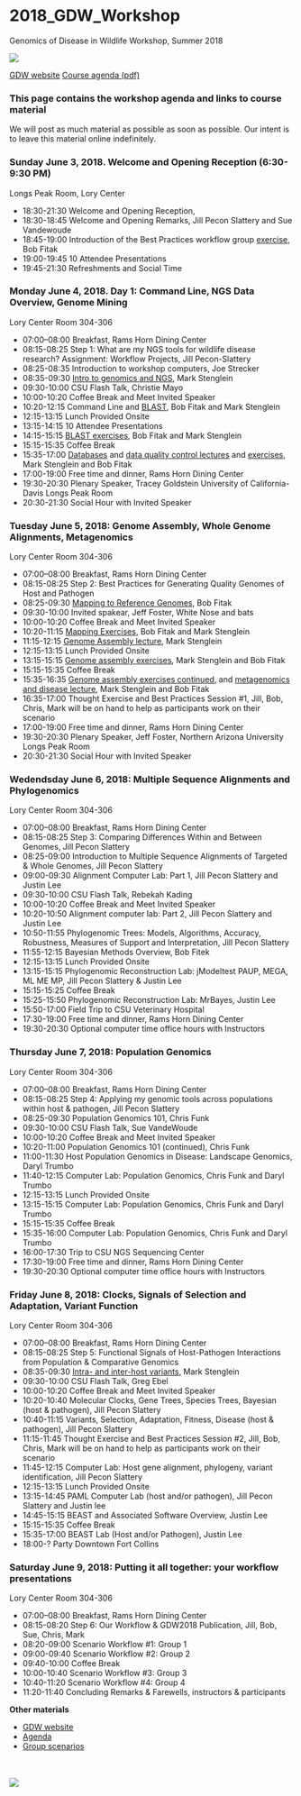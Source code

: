 # 2018_GDW_Workshop
Genomics of Disease in Wildlife Workshop, Summer 2018

<img src="http://gdwworkshop.colostate.edu/media/sites/131/2016/11/GDW.png">

[GDW website](https://gdwworkshop.colostate.edu/)
[Course agenda (pdf)](./GDW2018_Agenda.pdf)

### This page contains the workshop agenda and links to course material 

We will post as much material as possible as soon as possible.  Our intent is to leave this material online indefinitely.

### Sunday June 3, 2018. Welcome and Opening Reception (6:30-9:30 PM) 
Longs Peak Room, Lory Center

 * 18:30-21:30  Welcome and Opening Reception,  
 * 18:30-18:45  Welcome and Opening Remarks, Jill Pecon Slattery and Sue Vandewoude 
 * 18:45-19:00  Introduction of the Best Practices workflow group [exercise](./GDW_2018_scenarios.pdf), Bob Fitak 
 * 19:00-19:45  10 Attendee Presentations
 * 19:45-21:30  Refreshments and Social Time

### Monday June 4, 2018. Day 1: Command Line, NGS Data Overview, Genome Mining
Lory Center Room 304-306

 * 07:00–08:00  Breakfast, Rams Horn Dining Center
 * 08:15-08:25  Step 1: What are my NGS tools for wildlife disease research?  Assignment: Workflow Projects, Jill Pecon-Slattery 
 * 08:25-08:35  Introduction to workshop computers, Joe Strecker
 * 08:35-09:30  [Intro to genomics and NGS](./lectures/Stenglein_introduction_to_genomics_and_sequencing_lecture.pdf), Mark Stenglein 
 * 09:30-10:00  CSU Flash Talk, Christie Mayo
 * 10:00-10:20  Coffee Break and Meet Invited Speaker
 * 10:20-12:15  Command Line and [BLAST](./lectures/Fitak_GWD2017_Blast.pdf), Bob Fitak and Mark Stenglein    
 * 12:15-13:15  Lunch Provided Onsite
 * 13:15-14:15  10 Attendee Presentations
 * 14:15-15:15  [BLAST exercises](./exercises/Blast_exercise.md), Bob Fitak and Mark Stenglein    
 * 15:15-15:35  Coffee Break
 * 15:35-17:00  [Databases](./lectures/Stenglein_databases_lecture.pdf) and [data quality control lectures](./lectures/Fitak_GWD2017_NGS-QC.pdf) and [exercises](./exercises/download_exercise.md), Mark Stenglein and Bob Fitak
 * 17:00-19:00  Free time and dinner, Rams Horn Dining Center 
 * 19:30-20:30  Plenary Speaker, Tracey Goldstein University of California-Davis  Longs Peak Room 
 * 20:30-21:30  Social Hour with Invited Speaker

### Tuesday June 5, 2018: Genome Assembly, Whole Genome Alignments, Metagenomics
Lory Center Room 304-306

 * 07:00–08:00  Breakfast, Rams Horn Dining Center
 * 08:15-08:25  Step 2: Best Practices for Generating Quality Genomes of Host and Pathogen
 * 08:25-09:30  [Mapping to Reference Genomes](./lectures/Fitak_GWD2017_Mapping.pdf), Bob Fitak
 * 09:30-10:00  Invited spakear, Jeff Foster, White Nose and bats    
 * 10:00-10:20  Coffee Break and Meet Invited Speaker
 * 10:20-11:15  [Mapping Exercises](./exercises/mapping_assembly_exercise.md), Bob Fitak and Mark Stenglein    
 * 11:15-12:15  [Genome Assembly lecture](./lectures/Stenglein_de_novo_assembly_lecture.pdf), Mark Stenglein    
 * 12:15-13:15  Lunch Provided Onsite    
 * 13:15-15:15  [Genome assembly exercises](./exercises/mapping_assembly_exercise.md), Mark Stenglein and Bob Fitak    
 * 15:15-15:35  Coffee Break    
 * 15:35-16:35  [Genome assembly exercises continued](./exercises/mapping_assembly_exercise.md), and [metagenomics and disease lecture](./lectures/Stenglein_metagenomics_lecture.pdf), Mark Stenglein and Bob Fitak    
 * 16:35-17:00  Thought Exercise and Best Practices Session #1, Jill, Bob, Chris, Mark will be on hand to help as participants work on their scenario    
 * 17:00-19:00  Free time and dinner, Rams Horn Dining Center 
 * 19:30-20:30  Plenary Speaker, Jeff Foster, Northern Arizona University  Longs Peak Room 
 * 20:30-21:30  Social Hour with Invited Speaker    

### Wedendsday June 6, 2018: Multiple Sequence Alignments and Phylogenomics
Lory Center Room 304-306

 * 07:00–08:00  Breakfast, Rams Horn Dining Center
 * 08:15-08:25  Step 3: Comparing Differences Within and Between Genomes, Jill Pecon Slattery    
 * 08:25-09:00  Introduction to Multiple Sequence Alignments of Targeted & Whole Genomes, Jill Pecon Slattery    
 * 09:00-09:30  Alignment Computer Lab: Part 1, Jill Pecon Slattery and Justin Lee    
 * 09:30-10:00  CSU Flash Talk, Rebekah Kading    
 * 10:00-10:20  Coffee Break and Meet Invited Speaker
 * 10:20-10:50  Alignment computer lab: Part 2, Jill Pecon Slattery and Justin Lee    
 * 10:50-11:55  Phylogenomic Trees: Models, Algorithms, Accuracy, Robustness, Measures of Support and Interpretation, Jill Pecon Slattery    
 * 11:55-12:15  Bayesian Methods Overview, Bob Fitek    
 * 12:15-13:15  Lunch Provided Onsite    
 * 13:15-15:15  Phylogenomic Reconstruction Lab: jModeltest PAUP, MEGA, ML ME MP, Jill Pecon Slattery & Justin Lee    
 * 15:15-15:25  Coffee Break    
 * 15:25-15:50  Phylogenomic Reconstruction Lab: MrBayes, Justin Lee
 * 15:50-17:00  Field Trip to CSU Veterinary Hospital    
 * 17:30-19:00  Free time and dinner, Rams Horn Dining Center 
 * 19:30-20:30  Optional computer time office hours with Instructors

### Thursday June 7, 2018: Population Genomics
Lory Center Room 304-306

 * 07:00–08:00  Breakfast, Rams Horn Dining Center
 * 08:15-08:25  Step 4:  Applying my genomic tools across populations within host & pathogen, Jill Pecon Slattery    
 * 08:25-09:30  Population Genomics 101, Chris Funk
 * 09:30-10:00  CSU Flash Talk, Sue VandeWoude    
 * 10:00-10:20  Coffee Break and Meet Invited Speaker
 * 10:20-11:00  Population Genomics 101 (continued), Chris Funk    
 * 11:00-11:30  Host Population Genomics in Disease: Landscape Genomics, Daryl Trumbo    
 * 11:40-12:15  Computer Lab: Population Genomics, Chris Funk and Daryl Trumbo
 * 12:15-13:15  Lunch Provided Onsite    
 * 13:15-15:15  Computer Lab:  Population Genomics, Chris Funk and Daryl Trumbo    
 * 15:15-15:35  Coffee Break    
 * 15:35-16:00  Computer Lab: Population Genomics, Chris Funk and Daryl Trumbo    
 * 16:00-17:30  Trip to CSU NGS Sequencing Center
 * 17:30-19:00  Free time and dinner, Rams Horn Dining Center 
 * 19:30-20:30  Optional computer time office hours with Instructors

### Friday June 8, 2018: Clocks, Signals of Selection and Adaptation, Variant Function
Lory Center Room 304-306

 * 07:00–08:00  Breakfast, Rams Horn Dining Center
 * 08:15-08:25  Step 5: Functional Signals of Host-Pathogen Interactions from Population & Comparative Genomics 
 * 08:35-09:30  [Intra- and inter-host variants](./lectures/Stenglein_intrahost_variants.pdf), Mark Stenglein    
 * 09:30-10:00  CSU Flash Talk, Greg Ebel    
 * 10:00-10:20  Coffee Break and Meet Invited Speaker
 * 10:20-10:40  Molecular Clocks, Gene Trees, Species Trees, Bayesian (host & pathogen), Jill Pecon Slattery    
 * 10:40-11:15  Variants, Selection, Adaptation, Fitness, Disease (host & pathogen), Jill Pecon Slattery    
 * 11:15-11:45  Thought Exercise and Best Practices Session #2, Jill, Bob, Chris, Mark will be on hand to help as participants work on their scenario    
 * 11:45-12:15  Computer Lab: Host gene alignment, phylogeny, variant identification, Jill Pecon Slattery    
 * 12:15-13:15  Lunch Provided Onsite    
 * 13:15-14:45  PAML Computer Lab (host and/or pathogen), Jill Pecon Slattery and Justin lee    
 * 14:45-15:15  BEAST and Associated Software Overview, Justin Lee
 * 15:15-15:35  Coffee Break    
 * 15:35-17:00  BEAST Lab (Host and/or Pathogen), Justin Lee
 * 18:00-?      Party Downtown Fort Collins    

### Saturday June 9, 2018: Putting it all together: your workflow presentations
Lory Center Room 304-306

 * 07:00–08:00  Breakfast, Rams Horn Dining Center
 * 08:15-08:20  Step 6: Our Workflow & GDW2018 Publication, Jill, Bob, Sue, Chris, Mark
 * 08:20-09:00  Scenario Workflow #1: Group 1
 * 09:00-09:40  Scenario Workflow #2: Group 2 
 * 09:40-10:00  Coffee Break
 * 10:00-10:40  Scenario Workflow #3: Group 3
 * 10:40-11:20  Scenario Workflow #4: Group 4
 * 11:20-11:40  Concluding Remarks & Farewells, instructors & participants    




**Other materials**

* [GDW website](https://gdwworkshop.colostate.edu/)
* [Agenda](./GDW2018_Agenda.pdf)
* [Group scenarios](./GDW_2018_scenarios.pdf)





<br><br><img src="./images/gdw_panorama.jpg">
